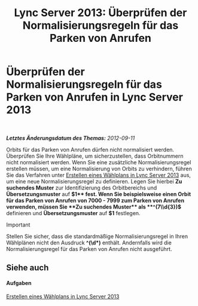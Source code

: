 ﻿---
title: 'Lync Server 2013: Überprüfen der Normalisierungsregeln für das Parken von Anrufen'
TOCTitle: Überprüfen der Normalisierungsregeln für das Parken von Anrufen
ms:assetid: deaa170f-041e-45cb-8eab-f02931ab541e
ms:mtpsurl: https://technet.microsoft.com/de-de/library/Gg398981(v=OCS.15)
ms:contentKeyID: 49295638
ms.date: 05/19/2016
mtps_version: v=OCS.15
ms.translationtype: HT
---

# Überprüfen der Normalisierungsregeln für das Parken von Anrufen in Lync Server 2013

 

_**Letztes Änderungsdatum des Themas:** 2012-09-11_

Orbits für das Parken von Anrufen dürfen nicht normalisiert werden. Überprüfen Sie Ihre Wählpläne, um sicherzustellen, dass Orbitnummern nicht normalisiert werden. Wenn Sie eine zusätzliche Normalisierungsregel erstellen müssen, um eine Normalisierung von Orbits zu verhindern, führen Sie das Verfahren unter [Erstellen eines Wählplans in Lync Server 2013](lync-server-2013-create-a-dial-plan.md) aus, um eine neue Normalisierungsregel zu definieren. Legen Sie hierbei **Zu suchendes Muster** zur Identifizierung des Orbitbereichs und **Übersetzungsmuster** auf **$1** fest. Wenn Sie beispielsweise einen Orbit für das Parken von Anrufen von 7000 - 7999 zum Parken von Anrufen verwenden, müssen Sie **Zu suchendes Muster** als **^(7\\d{3})$** definieren und **Übersetzungsmuster** auf **$1** festlegen.


> [!IMPORTANT]
> Stellen Sie sicher, dass die standardmäßige Normalisierungsregel in Ihren Wählplänen nicht den Ausdruck <STRONG>^(\d*)</STRONG> enthält. Andernfalls wird die Normalisierungsregel für das Parken von Anrufen nicht ausgeführt.



## Siehe auch

#### Aufgaben

[Erstellen eines Wählplans in Lync Server 2013](lync-server-2013-create-a-dial-plan.md)


